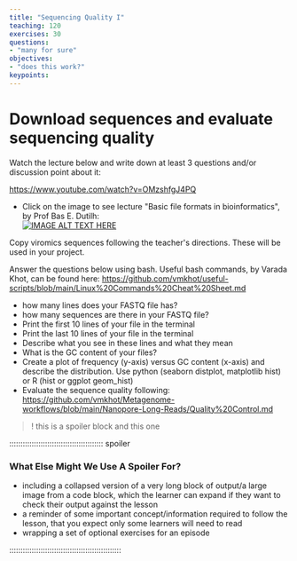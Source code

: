 ```yaml
---
title: "Sequencing Quality I"
teaching: 120
exercises: 30
questions:
- "many for sure"
objectives:
- "does this work?"
keypoints:
---
```


# Download sequences and evaluate sequencing quality

Watch the lecture below and write down at least 3 questions and/or discussion point about it:

https://www.youtube.com/watch?v=OMzshfgJ4PQ  

- Click on the image to see lecture "Basic file formats in bioinformatics", by Prof Bas E. Dutilh:  
[![IMAGE ALT TEXT HERE](https://img.youtube.com/vi/D4WDdAbZW1Y/0.jpg)](https://www.youtube.com/watch?v=D4WDdAbZW1Y)

Copy viromics sequences following the teacher's directions. These will be used in your project.        

Answer the questions below using bash. Useful bash commands, by Varada Khot, can be found here: https://github.com/vmkhot/useful-scripts/blob/main/Linux%20Commands%20Cheat%20Sheet.md  

- how many lines does your FASTQ file has?
- how many sequences are there in your FASTQ file?
- Print the first 10 lines of your file in the terminal
- Print the last 10 lines of your file in the terminal
- Describe what you see in these lines and what they mean
- What is the GC content of your files?
- Create a plot of frequency (y-axis) versus GC content (x-axis) and describe the distribution. Use python (seaborn distplot, matplotlib hist) or R (hist or ggplot geom_hist)
- Evaluate the sequence quality following: https://github.com/vmkhot/Metagenome-workflows/blob/main/Nanopore-Long-Reads/Quality%20Control.md

>! this is a spoiler block
> and this one

:::::::::::::::::::::::::::::::::::::::::: spoiler

### What Else Might We Use A Spoiler For?

- including a collapsed version of a very long block of output/a large image from a code block,
  which the learner can expand if they want to check their output against the lesson
- a reminder of some important concept/information required to follow the lesson,
  that you expect only some learners will need to read
- wrapping a set of optional exercises for an episode

::::::::::::::::::::::::::::::::::::::::::::::::::
